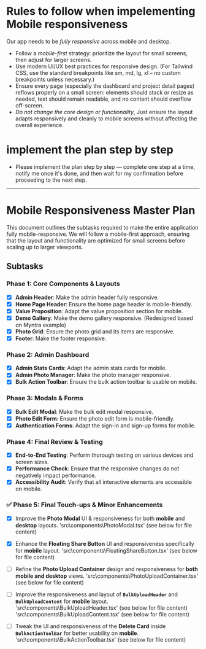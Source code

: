 # Rules to follow when impelementing Mobile responsiveness
Our app needs to be *fully responsive* across mobile and desktop.

- Follow a *mobile-first* strategy: prioritize the layout for small screens, then adjust for larger screens.
- Use modern UI/UX best practices for responsive design. (For Tailwind CSS, use the standard breakpoints like sm, md, lg, xl – no custom breakpoints unless necessary.)
- Ensure every page (especially the dashboard and project detail pages) reflows properly on a small screen: elements should stack or resize as needed, text should remain readable, and no content should overflow off-screen.
- *Do not change the core design or functionality*, Just ensure the layout adapts responsively and cleanly to mobile screens without affecting the overall experience.

# implement the plan step by step 
- Please implement the plan step by step — complete one step at a time, notify me once it's done, and then wait for my confirmation before proceeding to the next step.

------------------------------------------
# Mobile Responsiveness Master Plan

This document outlines the subtasks required to make the entire application fully mobile-responsive. We will follow a mobile-first approach, ensuring that the layout and functionality are optimized for small screens before scaling up to larger viewports.

## Subtasks

### Phase 1: Core Components & Layouts

- [x] **Admin Header**: Make the admin header fully responsive.
- [x] **Home Page Header**: Ensure the home page header is mobile-friendly.
- [x] **Value Proposition**: Adapt the value proposition section for mobile.
- [x] **Demo Gallery**: Make the demo gallery responsive. (Redesigned based on Myntra example)
- [x] **Photo Grid**: Ensure the photo grid and its items are responsive.
- [x] **Footer**: Make the footer responsive.

### Phase 2: Admin Dashboard

- [x] **Admin Stats Cards**: Adapt the admin stats cards for mobile.
- [x] **Admin Photo Manager**: Make the photo manager responsive.
- [x] **Bulk Action Toolbar**: Ensure the bulk action toolbar is usable on mobile.

### Phase 3: Modals & Forms

- [x] **Bulk Edit Modal**: Make the bulk edit modal responsive.
- [x] **Photo Edit Form**: Ensure the photo edit form is mobile-friendly.
- [x] **Authentication Forms**: Adapt the sign-in and sign-up forms for mobile.

### Phase 4: Final Review & Testing

- [x] **End-to-End Testing**: Perform thorough testing on various devices and screen sizes.
- [x] **Performance Check**: Ensure that the responsive changes do not negatively impact performance.
- [x] **Accessibility Audit**: Verify that all interactive elements are accessible on mobile.

### ✅ **Phase 5: Final Touch-ups & Minor Enhancements**

* [x] Improve the **Photo Modal** UI & responsiveness for both **mobile** and **desktop** layouts. 'src\components\PhotoModal.tsx' (see below for file content) 

* [x] Enhance the **Floating Share Button** UI and responsiveness specifically for **mobile** layout.
'src\components\FloatingShareButton.tsx' (see below for file content) 

* [ ] Refine the **Photo Upload Container** design and responsiveness for **both mobile and desktop** views.
'src\components\PhotoUploadContainer.tsx' (see below for file content) 

* [ ] Improve the responsiveness and layout of **`BulkUploadHeader`** and **`BulkUploadContent`** for **mobile** layout.
'src\components\BulkUploadHeader.tsx' (see below for file content) 
'src\components\BulkUploadContent.tsx' (see below for file content) 

* [ ] Tweak the UI and responsiveness of the **Delete Card** inside **`BulkActionToolBar`** for better usability on **mobile**.
'src\components\BulkActionToolbar.tsx' (see below for file content)
